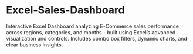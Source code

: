 # Excel-Sales-Dashboard
Interactive Excel Dashboard analyzing E-Commerce sales performance across regions, categories, and months - built using Excel’s advanced visualization and controls. Includes combo box filters, dynamic charts, and clear business insights.
